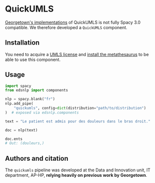 # QuickUMLS

[Georgetown's implementations](https://github.com/Georgetown-IR-Lab/QuickUMLS) of QuickUMLS is not fully Spacy 3.0 compatible. We therefore developed a `QuickUMLS` component.

## Installation

You need to acquire a [UMLS license](https://uts.nlm.nih.gov/uts/signup-login) and [install the metathesaurus](https://www.nlm.nih.gov/research/umls/index.html) to be able to use this component.

## Usage

```python
import spacy
from edsnlp import components

nlp = spacy.blank("fr")
nlp.add_pipe(
    "quickumls", config=dict(distribution="path/to/distribution")
)  # exposed via edsnlp.components

text = "Le patient est admis pour des douleurs dans le bras droit."

doc = nlp(text)

doc.ents
# Out: (douleurs,)
```

## Authors and citation

The `quickumls` pipeline was developed at the Data and Innovation unit, IT department, AP-HP, **relying heavily on previous work by Georgetown**.
